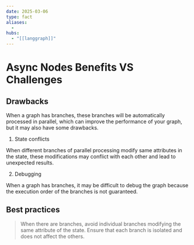 ```yaml
---
date: 2025-03-06
type: fact
aliases:
  -
hubs:
  - "[[langgraph]]"
---
```


# Async Nodes Benefits VS Challenges

## Drawbacks

When a graph has branches, these branches will be automatically processed in parallel, which can improve the performance of your graph, but it may also have some drawbacks.

1. State conflicts

When different branches of parallel processing modify same attributes in the state, these modifications may conflict with each other and lead to unexpected results.


2. Debugging

When a graph has branches, it may be difficult to debug the graph because the execution order of the branches is not guaranteed.


## Best practices

> When there are branches, avoid individual branches modifying the same attribute of the state. Ensure that each branch is isolated and does not affect the others.
